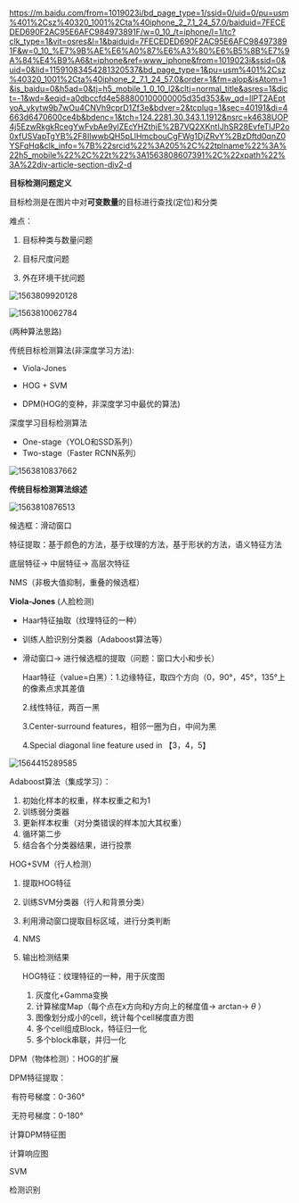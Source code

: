 https://m.baidu.com/from=1019023i/bd_page_type=1/ssid=0/uid=0/pu=usm%401%2Csz%40320_1001%2Cta%40iphone_2_7.1_24_57.0/baiduid=7FECEDED690F2AC95E6AFC984973891F/w=0_10_/t=iphone/l=1/tc?clk_type=1&vit=osres&l=1&baiduid=7FECEDED690F2AC95E6AFC984973891F&w=0_10_%E7%9B%AE%E6%A0%87%E6%A3%80%E6%B5%8B%E7%9A%84%E4%B9%A6&t=iphone&ref=www_iphone&from=1019023i&ssid=0&uid=0&lid=11591083454281320537&bd_page_type=1&pu=usm%401%2Csz%40320_1001%2Cta%40iphone_2_7.1_24_57.0&order=1&fm=alop&isAtom=1&is_baidu=0&h5ad=0&tj=h5_mobile_1_0_10_l2&cltj=normal_title&asres=1&dict=-1&wd=&eqid=a0dbccfd4e588800100000005d35d353&w_qd=IlPT2AEptyoA_ykytw9b7wOu4CNVh9cprD1Zf3e&bdver=2&tcplug=1&sec=40191&di=4663d6470600ce4b&bdenc=1&tch=124.2281.30.343.1.1912&nsrc=k4638UOP4j5EzwRkgkRcegYwFvbAe9ylZEcYHZthjE%2B7VQ2XKntIJhSR28EvfeTlJP2o0xfUSVapTgYB%2F8IlwwbQH5pLlHmcbouCgFWg1DjZRvY%2BzDftd0qnZ0YSFqHq&clk_info=%7B%22srcid%22%3A205%2C%22tplname%22%3A%22h5_mobile%22%2C%22t%22%3A1563808607391%2C%22xpath%22%3A%22div-article-section-div2-d

**目标检测问题定义**

目标检测是在图片中对**可变数量**的目标进行查找(定位)和分类

难点：

1. 目标种类与数量问题

2. 目标尺度问题
3. 外在环境干扰问题

![1563809920128](C:\Users\acer\AppData\Roaming\Typora\typora-user-images\1563809920128.png)

![1563810062784](C:\Users\acer\AppData\Roaming\Typora\typora-user-images\1563810062784.png)

(两种算法思路)

传统目标检测算法(非深度学习方法):

* Viola-Jones

* HOG + SVM

* DPM(HOG的变种，非深度学习中最优的算法)

深度学习目标检测算法

* One-stage（YOLO和SSD系列）
* Two-stage（Faster RCNN系列）

![1563810837662](C:\Users\acer\AppData\Roaming\Typora\typora-user-images\1563810837662.png)

**传统目标检测算法综述**

![1563810876513](C:\Users\acer\AppData\Roaming\Typora\typora-user-images\1563810876513.png)

候选框：滑动窗口

特征提取：基于颜色的方法，基于纹理的方法，基于形状的方法，语义特征方法

底层特征$\rightarrow$ 中层特征$\rightarrow$ 高层次特征

NMS（非极大值抑制，重叠的候选框）



**Viola-Jones** (人脸检测)

* Haar特征抽取（纹理特征的一种）

* 训练人脸识别分类器（Adaboost算法等）

* 滑动窗口$\rightarrow$ 进行候选框的提取（问题：窗口大小和步长）

  Haar特征（value=白黑）：1.边缘特征，取四个方向（0，90°，45°，135°上的像素点求其差值

  2.线性特征，两百一黑

  3.Center-surround features，相邻一圈为白，中间为黑

  4.Special diagonal line feature used in 【3，4，5】

![1564415289585](C:\Users\acer\AppData\Roaming\Typora\typora-user-images\1564415289585.png)

Adaboost算法（集成学习）：

1. 初始化样本的权重，样本权重之和为1
2. 训练弱分类器
3. 更新样本权重（对分类错误的样本加大其权重）
4. 循环第二步
5. 结合各个分类器结果，进行投票

HOG+SVM（行人检测）

1. 提取HOG特征

2. 训练SVM分类器（行人和背景分类）

3. 利用滑动窗口提取目标区域，进行分类判断

4. NMS

5. 输出检测结果

   HOG特征：纹理特征的一种，用于灰度图

   1. 灰度化+Gamma变换
   2. 计算梯度Map（每个点在x方向和y方向上的梯度值$\rightarrow$ arctan$\rightarrow$ $\theta$ ）
   3. 图像划分成小的cell，统计每个cell梯度直方图
   4. 多个cell组成Block，特征归一化
   5. 多个block串联，并归一化

DPM（物体检测）：HOG的扩展

DPM特征提取：

​	有符号梯度：0-360°

​	无符号梯度：0-180°

计算DPM特征图

计算响应图

SVM

检测识别